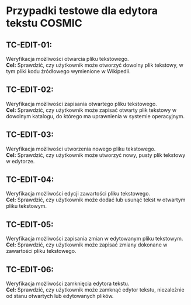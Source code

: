 # Przypadki testowe dla edytora tekstu COSMIC

## TC-EDIT-01: 
Weryfikacja możliwości otwarcia pliku tekstowego.   
**Cel:** Sprawdzić, czy użytkownik może otworzyć dowolny plik tekstowy, w tym pliki kodu źródłowego wymienione w Wikipedii.

## TC-EDIT-02: 
Weryfikacja możliwości zapisania otwartego pliku tekstowego.   
**Cel:** Sprawdzić, czy użytkownik może zapisać otwarty plik tekstowy w dowolnym katalogu, do którego ma uprawnienia w systemie operacyjnym.

## TC-EDIT-03: 
Weryfikacja możliwości utworzenia nowego pliku tekstowego.   
**Cel:** Sprawdzić, czy użytkownik może utworzyć nowy, pusty plik tekstowy w edytorze.

## TC-EDIT-04: 
Weryfikacja możliwości edycji zawartości pliku tekstowego.   
**Cel:** Sprawdzić, czy użytkownik może dodać lub usunąć tekst w otwartym pliku tekstowym.

## TC-EDIT-05: 
Weryfikacja możliwości zapisania zmian w edytowanym pliku tekstowym.   
**Cel:** Sprawdzić, czy użytkownik może zapisać zmiany dokonane w zawartości pliku tekstowego.

## TC-EDIT-06: 
Weryfikacja możliwości zamknięcia edytora tekstu.   
**Cel:** Sprawdzić, czy użytkownik może zamknąć edytor tekstu, niezależnie od stanu otwartych lub edytowanych plików. 
